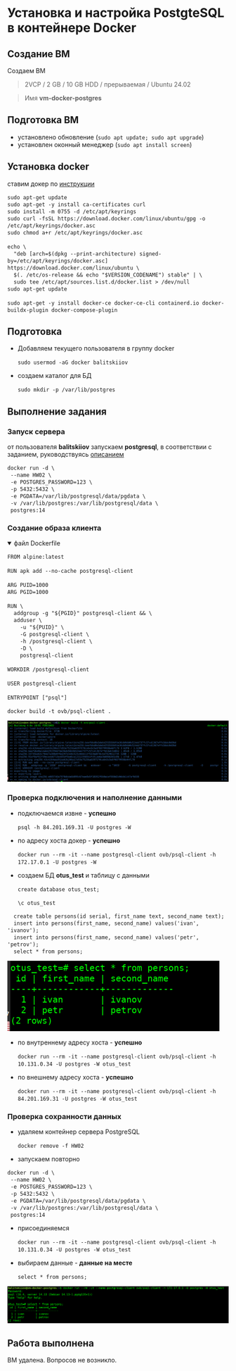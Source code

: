 # Установка и настройка PostgteSQL в контейнере Docker

## Создание ВМ

Создаем ВМ

> 2VCP / 2 GB / 10 GB HDD / прерываемая / Ubuntu 24.02

> Имя **vm-docker-postgres**

## Подготовка ВМ

- установлено обновление (`sudo apt update; sudo apt upgrade`)
- установлен оконный менеджер (`sudo apt install screen`)

## Установка docker

ставим докер по [инструкции](https://docs.docker.com/engine/install/ubuntu/#install-using-the-repository)

```
sudo apt-get update
sudo apt-get -y install ca-certificates curl
sudo install -m 0755 -d /etc/apt/keyrings
sudo curl -fsSL https://download.docker.com/linux/ubuntu/gpg -o /etc/apt/keyrings/docker.asc
sudo chmod a+r /etc/apt/keyrings/docker.asc

echo \
  "deb [arch=$(dpkg --print-architecture) signed-by=/etc/apt/keyrings/docker.asc] https://download.docker.com/linux/ubuntu \
  $(. /etc/os-release && echo "$VERSION_CODENAME") stable" | \
  sudo tee /etc/apt/sources.list.d/docker.list > /dev/null
sudo apt-get update

sudo apt-get -y install docker-ce docker-ce-cli containerd.io docker-buildx-plugin docker-compose-plugin

```

## Подготовка

- Добавляем текущего пользователя в группу docker

  `sudo usermod -aG docker balitskiiov`

- создаем каталог для БД

  `sudo mkdir -p /var/lib/postgres`

## Выполнение задания

### Запуск сервера

от пользователя **balitskiiov** запускаем **postgresql**, в соответствии с заданием, руководствуясь [описанием](https://hub.docker.com/_/postgres)

```
docker run -d \
 --name HW02 \
 -e POSTGRES_PASSWORD=123 \
 -p 5432:5432 \
 -e PGDATA=/var/lib/postgresql/data/pgdata \
 -v /var/lib/postgres:/var/lib/postgresql/data \
 postgres:14
```

### Создание образа клиента

<details open>

<summary>файл Dockerfile</summary>

```
FROM alpine:latest

RUN apk add --no-cache postgresql-client

ARG PUID=1000
ARG PGID=1000

RUN \
  addgroup -g "${PGID}" postgresql-client && \
  adduser \
    -u "${PUID}" \
    -G postgresql-client \
    -h /postgresql-client \
    -D \
    postgresql-client

WORKDIR /postgresql-client

USER postgresql-client

ENTRYPOINT ["psql"]
```

</details>

`docker build -t ovb/psql-client .`

![Результат создания](buildClient.png)

### Проверка подключения и наполнение данными

- подключаемся извне - **успешно**

  `psql -h 84.201.169.31 -U postgres -W`

- по адресу хоста докер - **успешно**

  `docker run --rm -it --name postgresql-client ovb/psql-client -h 172.17.0.1 -U postgres -W`

- создаем БД **otus_test** и таблицу с данными

  `create database otus_test;`

  `\c otus_test`

```
  create table persons(id serial, first_name text, second_name text);
  insert into persons(first_name, second_name) values('ivan', 'ivanov');
  insert into persons(first_name, second_name) values('petr', 'petrov');
  select * from persons;
```

![результат select](select00.png)

- по внутреннему адресу хоста - **успешно**

  `docker run --rm -it --name postgresql-client ovb/psql-client -h 10.131.0.34 -U postgres -W otus_test`

- по внешнему адресу хоста - **успешно**

  `docker run --rm -it --name postgresql-client ovb/psql-client -h 84.201.169.31 -U postgres -W otus_test`

### Проверка сохранности данных

- удаляем контейнер сервера PostgreSQL

  `docker remove -f HW02`

- запускаем повторно

```
docker run -d \
 --name HW02 \
 -e POSTGRES_PASSWORD=123 \
 -p 5432:5432 \
 -e PGDATA=/var/lib/postgresql/data/pgdata \
 -v /var/lib/postgres:/var/lib/postgresql/data \
 postgres:14
```

- присоединяемся

  `docker run --rm -it --name postgresql-client ovb/psql-client -h 10.131.0.34 -U postgres -W otus_test`

- выбираем данные - **данные на месте**

  `select * from persons;`

![повторный select](select02.png)

## Работа выполнена

ВМ удалена.
Вопросов не возникло.

